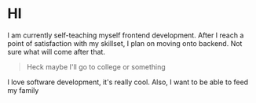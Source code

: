 # HI

I am currently self-teaching myself frontend development. After I reach a point of satisfaction with my skillset, I plan on moving onto backend. Not sure what will come after that.

> Heck maybe I'll go to college or something

I love software development, it's really cool. Also, I want to be able to feed my family
